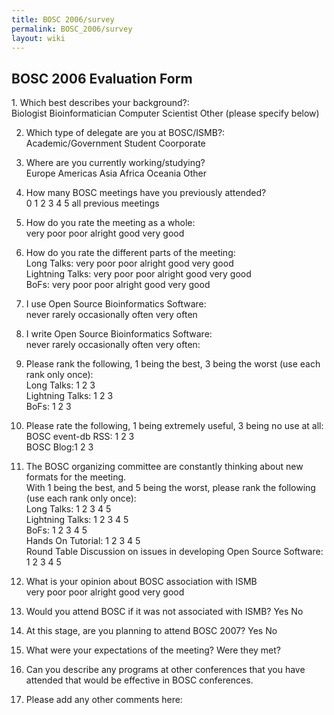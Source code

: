 ```yaml
---
title: BOSC 2006/survey
permalink: BOSC_2006/survey
layout: wiki
---
```


## BOSC 2006 Evaluation Form

1\. Which best describes your background?:  
Biologist Bioinformatician Computer Scientist Other (please specify
below)  
  
  
  
2. Which type of delegate are you at BOSC/ISMB?:  
Academic/Government Student Coorporate  
  
3. Where are you currently working/studying?  
Europe Americas Asia Africa Oceania Other  
  
4. How many BOSC meetings have you previously attended?  
0 1 2 3 4 5 all previous meetings  
  
5. How do you rate the meeting as a whole:  
very poor poor alright good very good  
  
6. How do you rate the different parts of the meeting:  
Long Talks: very poor poor alright good very good  
Lightning Talks: very poor poor alright good very good  
BoFs: very poor poor alright good very good  
  
7. I use Open Source Bioinformatics Software:  
never rarely occasionally often very often  
  
8. I write Open Source Bioinformatics Software:  
never rarely occasionally often very often:  
  
9. Please rank the following, 1 being the best, 3 being the worst (use
each rank only once):  
Long Talks: 1 2 3  
Lightning Talks: 1 2 3  
BoFs: 1 2 3  
  
10. Please rate the following, 1 being extremely useful, 3 being no use
at all:  
BOSC event-db RSS: 1 2 3  
BOSC Blog:1 2 3  
  
11. The BOSC organizing committee are constantly thinking about new
formats for the meeting.  
With 1 being the best, and 5 being the worst, please rank the following
(use each rank only once):  
Long Talks: 1 2 3 4 5  
Lightning Talks: 1 2 3 4 5  
BoFs: 1 2 3 4 5  
Hands On Tutorial: 1 2 3 4 5  
Round Table Discussion on issues in developing Open Source Software: 1 2
3 4 5  
  
12. What is your opinion about BOSC association with ISMB  
very poor poor alright good very good  
  
13. Would you attend BOSC if it was not associated with ISMB? Yes No  
  
  
  
  
  
14. At this stage, are you planning to attend BOSC 2007? Yes No  
  
  
  
  
  
15. What were your expectations of the meeting? Were they met?  
  
  
  
  
  
16. Can you describe any programs at other conferences that you have
attended that would be effective in BOSC conferences.  
  
  
  
  
  
17. Please add any other comments here:  
  
  
  
  

